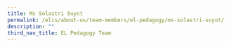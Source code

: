 ```yaml
---
title: Ms Solastri Suyot
permalink: /elis/about-us/team-members/el-pedagogy/ms-solastri-suyot/
description: ""
third_nav_title: EL Pedagogy Team
---
```

